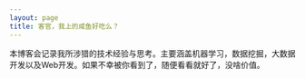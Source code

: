 ```yaml
---
layout: page
title: 客官，我上的咸鱼好吃么？
---
```




本博客会记录我所涉猎的技术经验与思考。主要涵盖机器学习，数据挖掘，大数据开发以及Web开发。如果不幸被你看到了，随便看看就好了，没啥价值。

